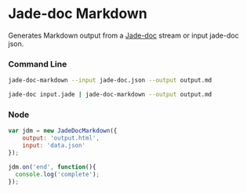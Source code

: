 # Jade-doc Markdown

Generates Markdown output from a [Jade-doc](http://github.com/Aratramba/jade-doc/) stream or input jade-doc json.


### Command Line
```bash
jade-doc-markdown --input jade-doc.json --output output.md
```

```bash
jade-doc input.jade | jade-doc-markdown --output output.md
```


### Node
```js
var jdm = new JadeDocMarkdown({
    output: 'output.html',
    input: 'data.json'
});

jdm.on('end', function(){
  console.log('complete');
});
```
